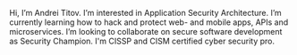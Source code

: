 Hi, I’m Andrei Titov.
I’m interested in Application Security Architecture.
I’m currently learning how to hack and protect web- and mobile apps, APIs and microservices.
I’m looking to collaborate on secure software development as Security Champion.
I'm CISSP and CISM certified cyber security pro.
